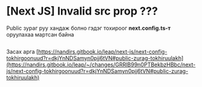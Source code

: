 # \[Next JS] Invalid src prop ???

Public зураг руу хандаж болно гэдэг тохироог   **next.config.ts-т** оруулахаа мартсан байна&#x20;

<figure><img src="../.gitbook/assets/Screenshot 2025-01-20 at 11.49.44 AM.png" alt=""><figcaption></figcaption></figure>

Засах арга [https://nandirs.gitbook.io/leap/next-js/next-config-tokhirgoonuud?r=dkjYnNDSamyn0pjj6tVN#public-zurag-tokhiruulakh](https://nandirs.gitbook.io/leap/~/changes/GRRlB99n0PTBekbzHBbc/next-js/next-config-tokhirgoonuud?r=dkjYnNDSamyn0pjj6tVN#public-zurag-tokhiruulakh)

